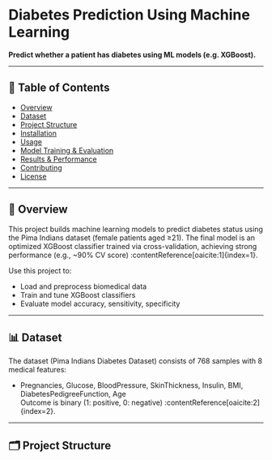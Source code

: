 # Diabetes Prediction Using Machine Learning

**Predict whether a patient has diabetes using ML models (e.g. XGBoost).**

---

## 🚀 Table of Contents

- [Overview](#overview)  
- [Dataset](#dataset)  
- [Project Structure](#project-structure)  
- [Installation](#installation)  
- [Usage](#usage)  
- [Model Training & Evaluation](#model-training--evaluation)  
- [Results & Performance](#results--performance)  
- [Contributing](#contributing)  
- [License](#license)  

---

## 🧠 Overview

This project builds machine learning models to predict diabetes status using the Pima Indians dataset (female patients aged ≥21). The final model is an optimized XGBoost classifier trained via cross-validation, achieving strong performance (e.g., ~90% CV score) :contentReference[oaicite:1]{index=1}.

Use this project to:
- Load and preprocess biomedical data  
- Train and tune XGBoost classifiers  
- Evaluate model accuracy, sensitivity, specificity

---

## 📊 Dataset

The dataset (Pima Indians Diabetes Dataset) consists of 768 samples with 8 medical features:
- Pregnancies, Glucose, BloodPressure, SkinThickness, Insulin, BMI, DiabetesPedigreeFunction, Age  
Outcome is binary (1: positive, 0: negative) :contentReference[oaicite:2]{index=2}.

---

## 🗂 Project Structure

